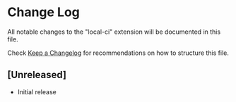 # Change Log

All notable changes to the "local-ci" extension will be documented in this file.

Check [Keep a Changelog](http://keepachangelog.com/) for recommendations on how to structure this file.

## [Unreleased]

- Initial release